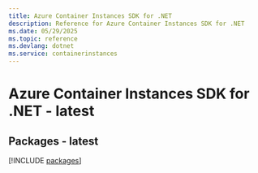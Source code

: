```yaml
---
title: Azure Container Instances SDK for .NET
description: Reference for Azure Container Instances SDK for .NET
ms.date: 05/29/2025
ms.topic: reference
ms.devlang: dotnet
ms.service: containerinstances
---
```

# Azure Container Instances SDK for .NET - latest
## Packages - latest
[!INCLUDE [packages](container-instances-index.md)]